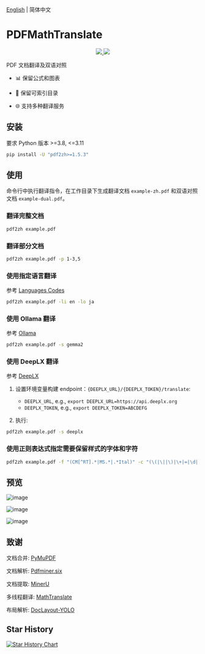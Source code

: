 [English](README.md) | 简体中文

# PDFMathTranslate

<p align="center">
  <!-- PyPI -->
  <a href="https://pypi.org/project/pdf2zh/">
    <img src="https://img.shields.io/pypi/v/pdf2zh"/>
  </a>
  <!-- License -->
  <a href="./LICENSE">
    <img src="https://img.shields.io/github/license/Byaidu/PDFMathTranslate"/>
  </a>
</p>

PDF 文档翻译及双语对照

- 📊 保留公式和图表

- 📄 保留可索引目录

- 🌐 支持多种翻译服务

## 安装

要求 Python 版本 >=3.8, <=3.11

```bash
pip install -U "pdf2zh>=1.5.3"
```

## 使用

命令行中执行翻译指令，在工作目录下生成翻译文档 `example-zh.pdf` 和双语对照文档 `example-dual.pdf`。

### 翻译完整文档

```bash
pdf2zh example.pdf
```

### 翻译部分文档

```bash
pdf2zh example.pdf -p 1-3,5
```

### 使用指定语言翻译

参考 [Languages Codes](https://developers.google.com/admin-sdk/directory/v1/languages)

```bash
pdf2zh example.pdf -li en -lo ja
```

### 使用 Ollama 翻译

参考 [Ollama](https://github.com/ollama/ollama)

```bash
pdf2zh example.pdf -s gemma2
```

### 使用 DeepLX 翻译

参考 [DeepLX](https://github.com/OwO-Network/DeepLX)

1. 设置环境变量构建 endpoint：`{DEEPLX_URL}/{DEEPLX_TOKEN}/translate`:
   - `DEEPLX_URL`, e.g., `export DEEPLX_URL=https://api.deeplx.org`
   - `DEEPLX_TOKEN`, e.g., `export DEEPLX_TOKEN=ABCDEFG`

2. 执行:
```bash
pdf2zh example.pdf -s deeplx
```

### 使用正则表达式指定需要保留样式的字体和字符

```bash
pdf2zh example.pdf -f "(CM[^RT].*|MS.*|.*Ital)" -c "(\(|\||\)|\+|=|\d|[\u0080-\ufaff])"
```

## 预览

![image](https://github.com/user-attachments/assets/57e1cde6-c647-4af8-8f8f-587a40050dde)

![image](https://github.com/user-attachments/assets/0e6d7e44-18cd-443a-8a84-db99edf2c268)

![image](https://github.com/user-attachments/assets/5fe6af83-2f5b-47b1-9dd1-4aee6bc409de)

## 致谢

文档合并: [PyMuPDF](https://github.com/pymupdf/PyMuPDF)

文档解析: [Pdfminer.six](https://github.com/pdfminer/pdfminer.six)

文档提取: [MinerU](https://github.com/opendatalab/MinerU)

多线程翻译: [MathTranslate](https://github.com/SUSYUSTC/MathTranslate)

布局解析: [DocLayout-YOLO](https://github.com/opendatalab/DocLayout-YOLO)

## Star History

<a href="https://star-history.com/#Byaidu/PDFMathTranslate&Date">
 <picture>
   <source media="(prefers-color-scheme: dark)" srcset="https://api.star-history.com/svg?repos=Byaidu/PDFMathTranslate&type=Date&theme=dark" />
   <source media="(prefers-color-scheme: light)" srcset="https://api.star-history.com/svg?repos=Byaidu/PDFMathTranslate&type=Date" />
   <img alt="Star History Chart" src="https://api.star-history.com/svg?repos=Byaidu/PDFMathTranslate&type=Date" />
 </picture>
</a>
